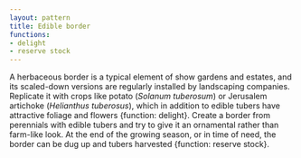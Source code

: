 ```yaml
---
layout: pattern
title: Edible border
functions:
- delight
- reserve stock
---
```

A herbaceous border is a typical element of show gardens and estates, and its scaled-down versions are regularly installed by landscaping companies. Replicate it with crops like potato (*Solanum tuberosum*) or Jerusalem artichoke (*Helianthus tuberosus*), which in addition to edible tubers have attractive foliage and flowers {function: delight}. Create a border from perennials with edible tubers and try to give it an ornamental rather than farm-like look. At the end of the growing season, or in time of need, the border can be dug up and tubers harvested {function: reserve stock}.
